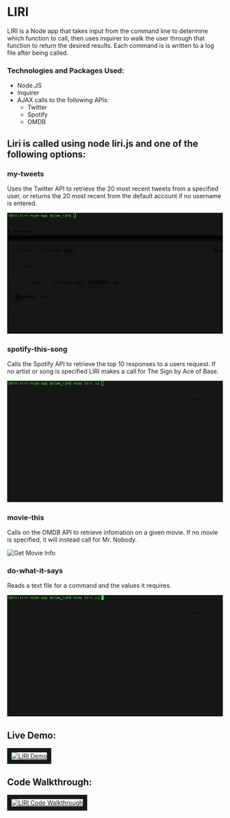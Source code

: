 # LIRI

LIRI is a Node app that takes input from the command line to determine which function to call, then uses inquirer to walk the user through that function to return the desired results. Each command is is written to a log file after being called.

### Technologies and Packages Used:
- Node.JS
- Inquirer
- AJAX calls to the following APIs:
  - Twitter
  - Spotify
  - OMDB

## Liri is called using node liri.js and one of the following options:
### my-tweets

Uses the Twitter API to retrieve the 20 most recent tweets from a specified user, or returns the 20 most recent from the default account if no username is entered.

![Get Tweets](/demo-gifs/call-tweets.gif)
### spotify-this-song

Calls the Spotify API to retrieve the top 10 responses to a users request. If no artist or song is specified LIRI makes a call for The Sign by Ace of Base.

![Check Spotify](/demo-gifs/call-spotify.gif)
### movie-this

Calls on the OMDB API to retrieve infomation on a given movie. If no movie is specified, it will instead call for Mr. Nobody.

![Get Movie Info](/demo-gifs/call-movie.gif)
### do-what-it-says

Reads a text file for a command and the values it requires.

![Get Command From File](/demo-gifs/call-text.gif)

## Live Demo:

<a href="http://www.youtube.com/watch?feature=player_embedded&v=XfLck-LdYcg
" target="_blank"><img src="http://img.youtube.com/vi/XfLck-LdYcg/0.jpg" 
alt="LIRI Demo" width="700" height="392" border="10" /></a>

## Code Walkthrough:

<a href="http://www.youtube.com/watch?feature=player_embedded&v=JwFwQR2xckA
" target="_blank"><img src="http://img.youtube.com/vi/JwFwQR2xckA/0.jpg" 
alt="LIRI Code Walkthrough" width="700" height="392" border="10" /></a>
